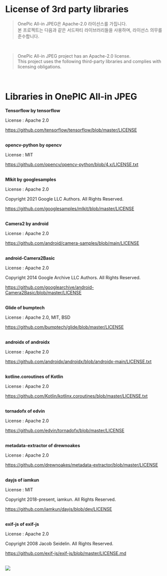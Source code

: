# License of 3rd party libraries

>OnePic All-in JPEG은 Apache-2.0 라이선스를 가집니다.<br>
본 프로젝트는 다음과 같은 서드파티 라이브러리들을 사용하며, 라이선스 의무를 준수합니다.
<br>

>OnePic All-in JPEG project has an Apache-2.0 license.<br>
This project uses the following third-party libraries and complies with licensing obligations.

<br>

# Libraries in OnePIC All-in JPEG

**Tensorflow by tensorflow**

License : Apache 2.0

https://github.com/tensorflow/tensorflow/blob/master/LICENSE
<br><br>

**opencv-python by opencv**

License : MIT

https://github.com/opencv/opencv-python/blob/4.x/LICENSE.txt
<br><br>

**Mlkit by googlesamples**

License : Apache 2.0 

Copyright 2021 Google LLC Authors. All Rights Reserved.

https://github.com/googlesamples/mlkit/blob/master/LICENSE
<br><br>

**Camera2 by android**

License : Apache 2.0

https://github.com/android/camera-samples/blob/main/LICENSE
<br><br>

**android-Camera2Basic**

License : Apache 2.0

Copyright 2014 Google Archive LLC Authors. All Rights Reserved.

https://github.com/googlearchive/android-Camera2Basic/blob/master/LICENSE
<br><br>

**Glide of bumptech**

License : Apache 2.0, MIT, BSD

https://github.com/bumptech/glide/blob/master/LICENSE
<br><br>

**androidx of androidx**

License : Apache 2.0

https://github.com/androidx/androidx/blob/androidx-main/LICENSE.txt
<br><br>

**kotline.coroutines of Kotlin**

License : Apache 2.0

https://github.com/Kotlin/kotlinx.coroutines/blob/master/LICENSE.txt
<br><br>

**tornadofx of edvin**

License : Apache 2.0

https://github.com/edvin/tornadofx/blob/master/LICENSE
<br><br>

**metadata-extractor of drewnoakes**

License : Apache 2.0

https://github.com/drewnoakes/metadata-extractor/blob/master/LICENSE
<br><br>

**dayjs of iamkun**

License : MIT

Copyright 2018-present, iamkun. All Rights Reserved.

https://github.com/iamkun/dayjs/blob/dev/LICENSE
<br><br>

**exif-js of exif-js**

License : Apache 2.0

Copyright 2008 Jacob Seidelin. All Rights Reserved.

https://github.com/exif-js/exif-js/blob/master/LICENSE.md
<br><br>




![](/Users/yujin/Library/Application%20Support/marktext/images/2023-10-13-17-50-02-image.png)
